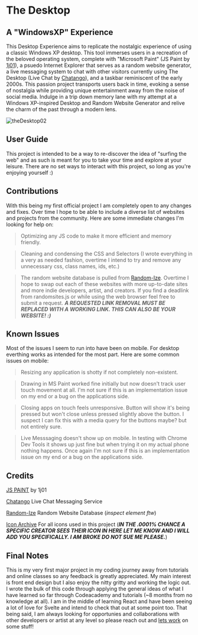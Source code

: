# The Desktop

## A "WindowsXP" Experience
 
This Desktop Experience aims to replicate the nostalgic experience of using a classic Windows XP desktop. This tool immerses users in a recreation of the beloved operating system, complete with "Microsoft Paint" (JS Paint by [1j01](https://github.com/1j01/jspaint)), a psuedo Internet Explorer that serves as a random website generator, a live messaging system to chat with other visitors currently using The Desktop (Live Chat by [Chatango](https://chatango.com/)), and a taskbar reminiscent of the early 2000s. This passion project transports users back in time, evoking a sense of nostalgia while providing unique entertainment away from the noise of social media. Indulge in a trip down memory lane with my attempt at a Windows XP-inspired Desktop and Random Website Generator and relive the charm of the past through a modern lens.

![theDesktop02](https://user-images.githubusercontent.com/112736754/236704624-59ae63f6-e636-4aae-8bd7-edb72d4cbb2e.png)

## User Guide

This project is intended to be a way to re-discover the idea of "surfing the web" and as such is meant for you to take your time and explore at your leisure. There are no set ways to interact with this project, so long as you're enjoying yourself :) 

## Contributions

With this being my first official project I am completely open to any changes and fixes. Over time I hope to be able to include a diverse list of websites and projects from the community. Here are some immediate changes I'm looking for help on: 

> Optimizing any JS code to make it more efficient and memory friendly.

> Cleaning and condensing the CSS and Selectors (I wrote everything in a very as needed fashion, overtime I intend to try and remove any unnecessary css, class names, ids, etc.)

> The random website database is pulled from [Random-Ize](https://random-ize.com/random-website/). Overtime I hope to swap out each of these websites with more up-to-date sites and more indie developers, artist, and creators.
> If you find a deadlink from randomsites.js or while using the web browser feel free to submit a request. ***A REQUESTED LINK REMOVAL MUST BE REPLACED WITH A WORKING LINK. THIS CAN ALSO BE YOUR WEBSITE! :)***

## Known Issues

Most of the issues I seem to run into have been on mobile. For desktop everthing works as intended for the most part. Here are some common issues on mobile:

> Resizing any application is shotty if not completely non-existent.

> Drawing in MS Paint worked fine initially but now doesn't track user touch movement at all. I'm not sure if this is an implementation issue on my end or a bug on the applications side.

> Closing apps on touch feels unresponsive. Button will show it's being pressed but won't close unless pressed slightly above the button. I suspect I can fix this with a media query for the buttons maybe? but not entirely sure.

> Live Messsaging doesn't show up on mobile. In testing with Chrome Dev Tools it shows up just fine but when trying it on my actual phone nothing happens. Once again I'm not sure if this is an implementation issue on my end or a bug on the applications side.

## Credits

[JS PAINT](https://github.com/1j01/jspaint) by 1j01

[Chatango](https://chatango.com/) Live Chat Messaging Service

[Random-Ize](https://random-ize.com/random-website/) Random Website Database (*inspect element ftw*)

[Icon Archive](https://www.iconarchive.com/) For all icons used in this project (***IN THE .0001% CHANCE A SPECIFIC CREATOR SEES THEIR ICON IN HERE LET ME KNOW AND I WILL ADD YOU SPECIFICALLY. I AM BROKE DO NOT SUE ME PLEASE.***)

## Final Notes

This is my very first major project in my coding journey away from tutorials and online classes so any feedback is greatly appreciated. My main interest is front end design but I also enjoy the nitty gritty and working the logic out. I wrote the bulk of this code through applying the general ideas of what I have learned so far through Codeacademy and tutorials (~8 months from no knowledge at all). I am in the middle of learning React and have been seeing a lot of love for Svelte and intend to check that out at some point too. That being said, I am always looking for opportunies and collaborations with other developers or artist at any level so please reach out and [lets work](mailto:ocean.wrng@gmail.com) on some stuff!
